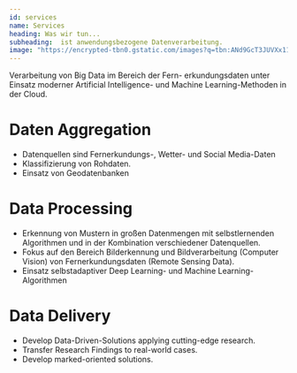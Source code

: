 ```yaml
---
id: services
name: Services
heading: Was wir tun... 
subheading:  ist anwendungsbezogene Datenverarbeitung.
image: "https://encrypted-tbn0.gstatic.com/images?q=tbn:ANd9GcT3JUVXx11zq-Ll21Om-4A3MvqG_tXZP3FOSSede9G96GO3YGA3"
---
```


Verarbeitung von Big Data im Bereich der Fern- erkundungsdaten unter Einsatz moderner Artificial Intelligence- und Machine Learning-Methoden in der Cloud.

# Daten Aggregation
- Datenquellen sind Fernerkundungs-, Wetter- und Social Media-Daten
- Klassifizierung von Rohdaten.
- Einsatz von Geodatenbanken

# Data Processing
- Erkennung von Mustern in großen Datenmengen mit selbstlernenden Algorithmen und in der Kombination verschiedener Datenquellen.
- Fokus auf den Bereich Bilderkennung und Bildverarbeitung (Computer Vision) von Fernerkundungsdaten (Remote Sensing Data).
-  Einsatz selbstadaptiver Deep Learning- und Machine Learning-Algorithmen

# Data Delivery
- Develop Data-Driven-Solutions applying cutting-edge research.
- Transfer Research Findings to real-world cases.
- Develop marked-oriented solutions.
